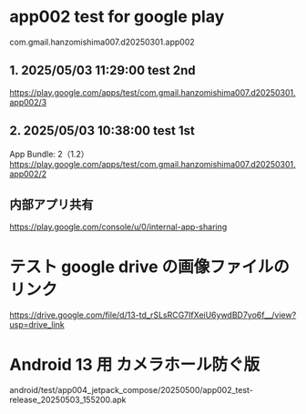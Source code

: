 # app002 test for google play

com.gmail.hanzomishima007.d20250301.app002

## 1. 2025/05/03 11:29:00 test 2nd

https://play.google.com/apps/test/com.gmail.hanzomishima007.d20250301.app002/3

## 2. 2025/05/03 10:38:00 test 1st

App Bundle: 2（1.2）
https://play.google.com/apps/test/com.gmail.hanzomishima007.d20250301.app002/2

## 内部アプリ共有

https://play.google.com/console/u/0/internal-app-sharing

# テスト google drive の画像ファイルのリンク

https://drive.google.com/file/d/13-td_rSLsRCG7IfXeiU6ywdBD7yo6f__/view?usp=drive_link

# Android 13 用 カメラホール防ぐ版

android/test/app004_jetpack_compose/20250500/app002_test-release_20250503_155200.apk
